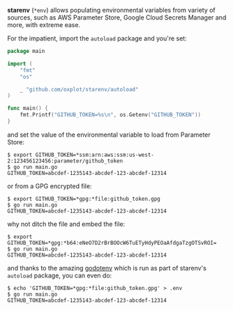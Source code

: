 **starenv** (`*env`) allows populating environmental variables from
variety of sources, such as AWS Parameter Store, Google Cloud Secrets
Manager and more, with extreme ease.

For the impatient, import the `autoload` package and you're set:

```go
package main

import (
	"fmt"
	"os"

	_ "github.com/oxplot/starenv/autoload"
)

func main() {
	fmt.Printf("GITHUB_TOKEN=%s\n", os.Getenv("GITHUB_TOKEN"))
}
```

and set the value of the environmental variable to load from Parameter
Store:

```
$ export GITHUB_TOKEN=*ssm:arn:aws:ssm:us-west-2:123456123456:parameter/github_token
$ go run main.go
GITHUB_TOKEN=abcdef-1235143-abcdef-123-abcdef-12314
```

or from a GPG encrypted file:

```
$ export GITHUB_TOKEN=*gpg:*file:github_token.gpg
$ go run main.go
GITHUB_TOKEN=abcdef-1235143-abcdef-123-abcdef-12314
```

why not ditch the file and embed the file:

```
$ export GITHUB_TOKEN=*gpg:*b64:eNeO7D2rBrBOOcW6TuETyHdyPEOaAfdgaTzgOTSvROI=
$ go run main.go
GITHUB_TOKEN=abcdef-1235143-abcdef-123-abcdef-12314
```

and thanks to the amazing [godotenv](https://github.com/joho/godotenv)
which is run as part of starenv's `autoload` package, you can even do:

```
$ echo 'GITHUB_TOKEN=*gpg:*file:github_token.gpg' > .env
$ go run main.go
GITHUB_TOKEN=abcdef-1235143-abcdef-123-abcdef-12314
```
